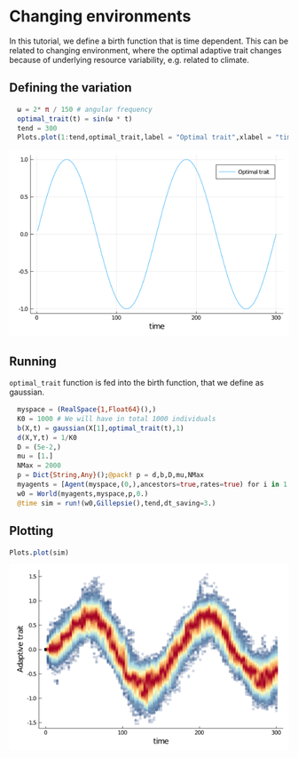 # Changing environments

In this tutorial, we define a birth function that is time dependent.  This can be related to changing environment, where the optimal adaptive trait changes because of underlying resource variability, e.g. related to climate.

## Defining the variation
```julia
  ω = 2* π / 150 # angular frequency
  optimal_trait(t) = sin(ω * t)
  tend = 300
  Plots.plot(1:tend,optimal_trait,label = "Optimal trait",xlabel = "time")
```
![](../assets/tutorials/optimal_trait.png)

## Running
`optimal_trait` function is fed into the birth function, that we define as gaussian.

```julia
  myspace = (RealSpace{1,Float64}(),)
  K0 = 1000 # We will have in total 1000 individuals
  b(X,t) = gaussian(X[1],optimal_trait(t),1)
  d(X,Y,t) = 1/K0
  D = (5e-2,)
  mu = [1.]
  NMax = 2000
  p = Dict{String,Any}();@pack! p = d,b,D,mu,NMax
  myagents = [Agent(myspace,(0,),ancestors=true,rates=true) for i in 1:K0]
  w0 = World(myagents,myspace,p,0.)
  @time sim = run!(w0,Gillepsie(),tend,dt_saving=3.)
```

## Plotting

```julia
Plots.plot(sim)
```
![](../assets/tutorials/time_varying_pop.png)
